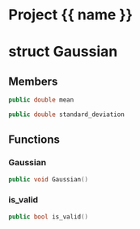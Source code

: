 <script setup>
import {useRoute} from 'vitepress'
const {path} = useRoute()
const tokens = path.split('/')
const words = tokens[2].split('-');
for (let i = 0; i < words.length; i++) {
    words[i] = words[i].charAt(0).toUpperCase() + words[i].slice(1);
    words[i] = words[i].replace('geode', 'Geode')
}
const name = words.join('-');
</script>
# Project {{ name }}

# struct Gaussian


## Members

```cpp
public double mean

```

```cpp
public double standard_deviation

```



## Functions

### Gaussian

```cpp
public void Gaussian()
```


### is_valid

```cpp
public bool is_valid()
```




